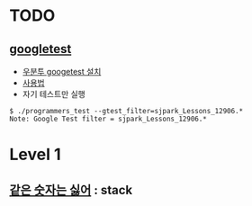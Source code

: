 # TODO
## [googletest](https://google.github.io/googletest/)
- [우분투 googetest 설치](https://www.specialguy.net/m/148?category=361028)
- [사용법](https://google.github.io/googletest/reference/assertions.html)
- 자기 테스트만 실행

```
$ ./programmers_test --gtest_filter=sjpark_Lessons_12906.*
Note: Google Test filter = sjpark_Lessons_12906.*

```

# Level 1
## [같은 숫자는 싫어](https://school.programmers.co.kr/learn/courses/30/lessons/12906) : stack
